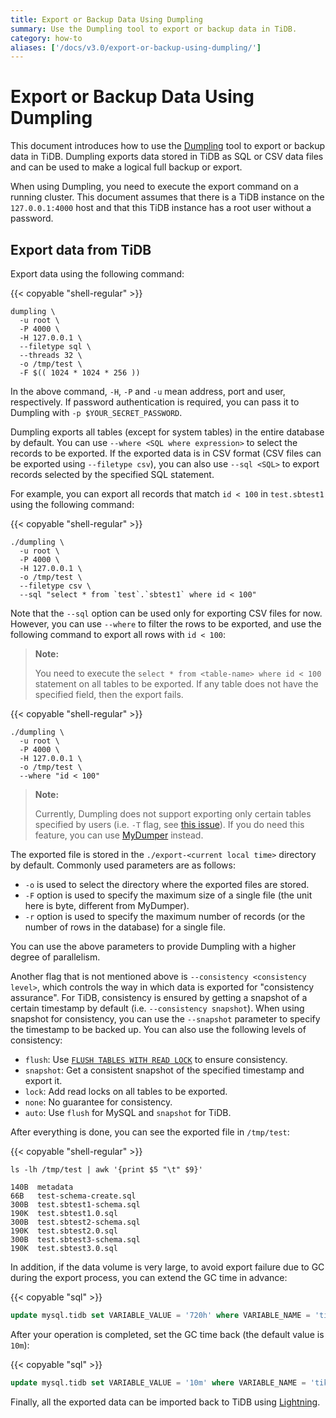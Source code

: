 ```yaml
---
title: Export or Backup Data Using Dumpling
summary: Use the Dumpling tool to export or backup data in TiDB.
category: how-to
aliases: ['/docs/v3.0/export-or-backup-using-dumpling/']
---
```


# Export or Backup Data Using Dumpling

This document introduces how to use the [Dumpling](https://github.com/pingcap/dumpling) tool to export or backup data in TiDB. Dumpling exports data stored in TiDB as SQL or CSV data files and can be used to make a logical full backup or export.

When using Dumpling, you need to execute the export command on a running cluster. This document assumes that there is a TiDB instance on the `127.0.0.1:4000` host and that this TiDB instance has a root user without a password.

## Export data from TiDB

Export data using the following command:

{{< copyable "shell-regular" >}}

```shell
dumpling \
  -u root \
  -P 4000 \
  -H 127.0.0.1 \
  --filetype sql \
  --threads 32 \
  -o /tmp/test \
  -F $(( 1024 * 1024 * 256 ))
```

In the above command, `-H`, `-P` and `-u` mean address, port and user, respectively. If password authentication is required, you can pass it to Dumpling with `-p $YOUR_SECRET_PASSWORD`.

Dumpling exports all tables (except for system tables) in the entire database by default. You can use `--where <SQL where expression>` to select the records to be exported. If the exported data is in CSV format (CSV files can be exported using `--filetype csv`), you can also use `--sql <SQL>` to export records selected by the specified SQL statement. 

For example, you can export all records that match `id < 100` in `test.sbtest1` using the following command:

{{< copyable "shell-regular" >}}

```shell
./dumpling \
  -u root \
  -P 4000 \
  -H 127.0.0.1 \
  -o /tmp/test \
  --filetype csv \
  --sql "select * from `test`.`sbtest1` where id < 100"
```

Note that the `--sql` option can be used only for exporting CSV files for now. However, you can use `--where` to filter the rows to be exported, and use the following command to export all rows with `id < 100`:

> **Note:**
>
> You need to execute the `select * from <table-name> where id < 100` statement on all tables to be exported. If any table does not have the specified field, then the export fails.

{{< copyable "shell-regular" >}}

```shell
./dumpling \
  -u root \
  -P 4000 \
  -H 127.0.0.1 \
  -o /tmp/test \
  --where "id < 100"
```

> **Note:**
> 
> Currently, Dumpling does not support exporting only certain tables specified by users (i.e. `-T` flag, see [this issue](https://github.com/pingcap/dumpling/issues/76)). If you do need this feature, you can use [MyDumper](/backup-and-restore-using-mydumper-lightning.md) instead.

The exported file is stored in the `./export-<current local time>` directory by default. Commonly used parameters are as follows:

- `-o` is used to select the directory where the exported files are stored.
- `-F` option is used to specify the maximum size of a single file (the unit here is byte, different from MyDumper).
- `-r` option is used to specify the maximum number of records (or the number of rows in the database) for a single file.

You can use the above parameters to provide Dumpling with a higher degree of parallelism.

Another flag that is not mentioned above is `--consistency <consistency level>`, which controls the way in which data is exported for "consistency assurance". For TiDB, consistency is ensured by getting a snapshot of a certain timestamp by default (i.e. `--consistency snapshot`). When using snapshot for consistency, you can use the `--snapshot` parameter to specify the timestamp to be backed up. You can also use the following levels of consistency:

- `flush`: Use [`FLUSH TABLES WITH READ LOCK`](https://dev.mysql.com/doc/refman/8.0/en/flush.html#flush-tables-with-read-lock) to ensure consistency.
- `snapshot`: Get a consistent snapshot of the specified timestamp and export it.
- `lock`: Add read locks on all tables to be exported.
- `none`: No guarantee for consistency.
- `auto`: Use `flush` for MySQL and `snapshot` for TiDB.

After everything is done, you can see the exported file in `/tmp/test`:

{{< copyable "shell-regular" >}}

```shell
ls -lh /tmp/test | awk '{print $5 "\t" $9}'
```

```
140B  metadata
66B   test-schema-create.sql
300B  test.sbtest1-schema.sql
190K  test.sbtest1.0.sql
300B  test.sbtest2-schema.sql
190K  test.sbtest2.0.sql
300B  test.sbtest3-schema.sql
190K  test.sbtest3.0.sql
```

In addition, if the data volume is very large, to avoid export failure due to GC during the export process, you can extend the GC time in advance:

{{< copyable "sql" >}}

```sql
update mysql.tidb set VARIABLE_VALUE = '720h' where VARIABLE_NAME = 'tikv_gc_life_time';
```

After your operation is completed, set the GC time back (the default value is `10m`):

{{< copyable "sql" >}}

```sql
update mysql.tidb set VARIABLE_VALUE = '10m' where VARIABLE_NAME = 'tikv_gc_life_time';
```

Finally, all the exported data can be imported back to TiDB using [Lightning](/tidb-lightning/tidb-lightning-tidb-backend.md).
